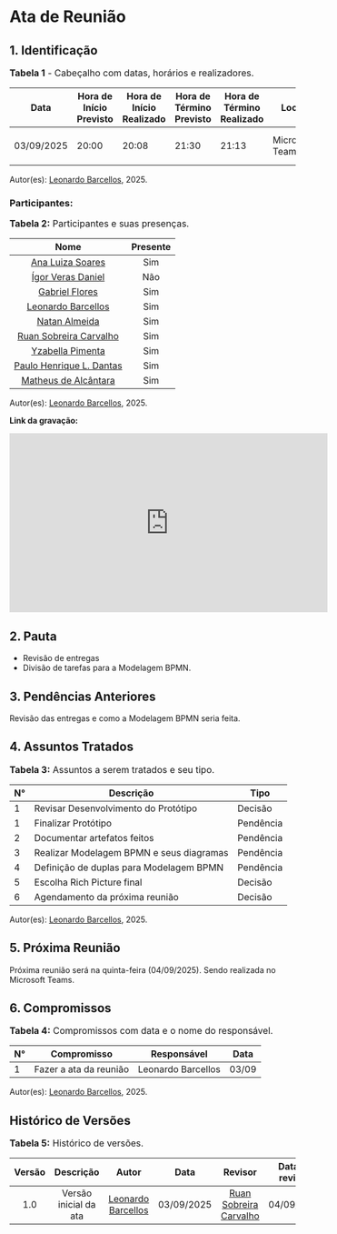 # Ata de Reunião

## 1. Identificação

<font size="3"><p style="text-align: left">**Tabela 1** - Cabeçalho com datas, horários e realizadores.</p></font>

| Data       | Hora de Início Previsto | Hora de Início Realizado | Hora de Término Previsto | Hora de Término Realizado | Local       | Redator     | Revisor |
|------------|--------------------------|--------------------------|--------------------------|---------------------------|-------------|-------------|--------|
| 03/09/2025 | 20:00                    | 20:08                    | 21:30                    | 21:13                     | Microsoft Teams | [Leonardo Barcellos](https://github.com/oyLeonardo) | [Ruan Sobreira Carvalho](https://github.com/Ruan-Carvalho) |

Autor(es): [Leonardo Barcellos](https://github.com/oyLeonardo), 2025.

### Participantes: 

<font size="3"><p style="text-align: left">**Tabela 2:** Participantes e suas presenças.</p></font>

| Nome | Presente |
|:----------------:|:-:|
| [Ana Luiza Soares](https://github.com/Ana-Luiza-SC) |Sim|
| [Ígor Veras Daniel](https://github.com/igorvdaniel) |Não|
| [Gabriel Flores](https://github.com/Gabrielfcoelho) |Sim|
| [Leonardo Barcellos](https://github.com/oyLeonardo) |Sim|
| [Natan Almeida](https://github.com/natanalmeida03) |Sim|
| [Ruan Sobreira Carvalho](https://github.com/Ruan-Carvalho) |Sim|
| [Yzabella Pimenta](https://github.com/redjsun) |Sim|
| [Paulo Henrique L. Dantas](https://github.com/Nanashii76) |Sim|
| [Matheus de Alcântara](https://github.com/matheusdealcantara) |Sim|

Autor(es): [Leonardo Barcellos](https://github.com/oyLeonardo), 2025.

**Link da gravação:** 

<iframe width="560" height="315" src="https://www.youtube.com/embed/hIq7IlE832Q?si=XZy9_Q3arvt2elzF" title="YouTube video player" frameborder="0" allow="accelerometer; autoplay; clipboard-write; encrypted-media; gyroscope; picture-in-picture; web-share" referrerpolicy="strict-origin-when-cross-origin" allowfullscreen></iframe>

## 2. Pauta

* Revisão de entregas 
* Divisão de tarefas para a Modelagem BPMN.

## 3. Pendências Anteriores

Revisão das entregas e como a Modelagem BPMN seria feita.

## 4. Assuntos Tratados

<font size="3"><p style="text-align: left">**Tabela 3:** Assuntos a serem tratados e seu tipo.</p></font>

| N° | Descrição | Tipo   |
|----|-----------|--------|
| 1  | Revisar Desenvolvimento do Protótipo | Decisão |
| 1  | Finalizar Protótipo | Pendência |
| 2  | Documentar artefatos feitos | Pendência |
| 3  | Realizar Modelagem BPMN e seus diagramas | Pendência |
| 4  | Definição de duplas para Modelagem BPMN | Pendência |
| 5  | Escolha Rich Picture final | Decisão |
| 6  | Agendamento da próxima reunião | Decisão |

Autor(es): [Leonardo Barcellos](https://github.com/oyLeonardo), 2025.

## 5. Próxima Reunião

Próxima reunião será na quinta-feira (04/09/2025). Sendo realizada no Microsoft Teams. 

## 6. Compromissos

<font size="3"><p style="text-align: left">**Tabela 4:** Compromissos com data e o nome do responsável.</p></font>

| N° | Compromisso | Responsável | Data |
|----|-------------|-------------|------|
| 1  | Fazer a ata da reunião | Leonardo Barcellos | 03/09 |

Autor(es): [Leonardo Barcellos](https://github.com/oyLeonardo), 2025.

## Histórico de Versões

<font size="3"><p style="text-align: left">**Tabela 5:** Histórico de versões.</p></font>

| Versão |               Descrição                |   Autor    |    Data    |    Revisor     | Data de revisão |
| :----: | :------------------------------------: | :--------: | :--------: | :------------: | :-------------: |
|  1.0   | Versão inicial da ata | [Leonardo Barcellos](https://github.com/oyLeonardo) | 03/09/2025 | [Ruan Sobreira Carvalho](https://github.com/Ruan-Carvalho) | 04/09/2025 |